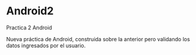 # Android2
Practica 2 Android

Nueva práctica de Android, construida sobre la anterior pero validando los datos ingresados por el usuario.